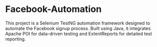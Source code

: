 # Facebook-Automation
This project is a Selenium TestNG automation framework designed to automate the Facebook signup process. Built using Java, it integrates Apache POI for data-driven testing and ExtentReports for detailed test reporting. 
